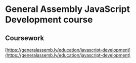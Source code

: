 # General Assembly JavaScript Development course
## Coursework
[https://generalassemb.ly/education/javascript-development](https://generalassemb.ly/education/javascript-development)
